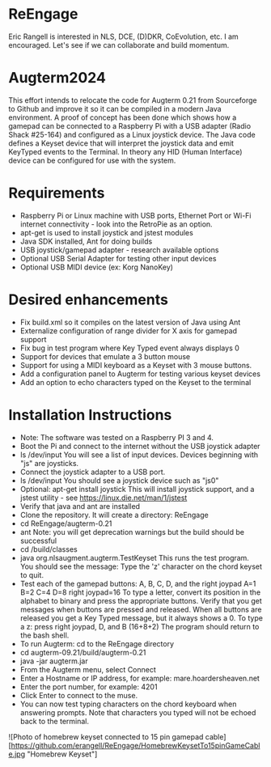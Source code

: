 # ReEngage
Eric Rangell is interested in NLS, DCE, (D)DKR, CoEvolution, etc. I am encouraged. Let's see if we can collaborate and build momentum.

# Augterm2024
This effort intends to relocate the code for Augterm 0.21 from Sourceforge to Github and improve it so it can be compiled in a modern Java environment.  A proof of concept has been done which shows how a gamepad can be connected to a Raspberry Pi with a USB adapter (Radio Shack #25-164) and configured as a Linux joystick device.  The Java code defines a Keyset device that will interpret the joystick data and emit KeyTyped events to the Terminal.  In theory any HID (Human Interface) device can be configured for use with the system.

# Requirements
- Raspberry Pi or Linux machine with USB ports, Ethernet Port or Wi-Fi internet connectivity - look into the RetroPie as an option.
- apt-get is used to install joystick and jstest modules
- Java SDK installed, Ant for doing builds
- USB joystick/gamepad adapter - research available options 
- Optional USB Serial Adapter for testing other input devices
- Optional USB MIDI device (ex: Korg NanoKey)

# Desired enhancements
- Fix build.xml so it compiles on the latest version of Java using Ant
- Externalize configuration of range divider for X axis for gamepad support
- Fix bug in test program where Key Typed event always displays 0
- Support for devices that emulate a 3 button mouse
- Support for using a MIDI keyboard as a Keyset with 3 mouse buttons.
- Add a configuration panel to Augterm for testing various keyset devices
- Add an option to echo characters typed on the Keyset to the terminal

# Installation Instructions
- Note: The software was tested on a Raspberry PI 3 and 4.
- Boot the Pi and connect to the internet without the USB joystick adapter
- ls /dev/input
  You will see a list of input devices. Devices beginning with "js" are joysticks.
- Connect the joystick adapter to a USB port.
- ls /dev/input
  You should see a joystick device such as "js0"
- Optional: apt-get install joystick
  This will install joystick support, and a jstest utility - see https://linux.die.net/man/1/jstest
- Verify that java and ant are installed
- Clone the repository.  It will create a directory: ReEngage
- cd ReEngage/augterm-0.21
- ant
  Note: you will get deprecation warnings but the build should be successful
- cd /build/classes
- java org.nlsaugment.augterm.TestKeyset
  This runs the test program.  You should see the message:
  Type the 'z' character on the chord keyset to quit.
- Test each of the gamepad buttons: A, B, C, D, and the right joypad
  A=1 B=2 C=4 D=8 right joypad=16
  To type a letter, convert its position in the alphabet to binary and press the appropriate buttons.
  Verify that you get messages when buttons are pressed and released.
  When all buttons are released you get a Key Typed message, but it always shows a 0.
  To type a z: press right joypad, D, and B (16+8+2)
  The program should return to the bash shell.
- To run Augterm: cd to the ReEngage directory
- cd augterm-09.21/build/augterm-0.21
- java -jar augterm.jar
- From the Augterm menu, select Connect
- Enter a Hostname or IP address, for example: mare.hoardersheaven.net
- Enter the port number, for example: 4201
- Click Enter to connect to the muse.
- You can now test typing characters on the chord keyboard when answering prompts.
  Note that characters you typed will not be echoed back to the terminal.

![Photo of homebrew keyset connected to 15 pin gamepad cable][https://github.com/erangell/ReEngage/HomebrewKeysetTo15pinGameCable.jpg "Homebrew Keyset"] 
